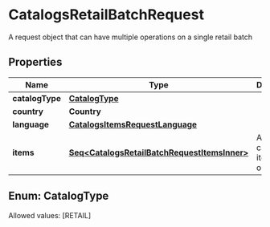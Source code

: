 

# CatalogsRetailBatchRequest

A request object that can have multiple operations on a single retail batch

## Properties

Name | Type | Description | Notes
------------ | ------------- | ------------- | -------------
**catalogType** | [**CatalogType**](#CatalogType) |  | 
**country** | **Country** |  | 
**language** | [**CatalogsItemsRequestLanguage**](CatalogsItemsRequestLanguage.md) |  | 
**items** | [**Seq&lt;CatalogsRetailBatchRequestItemsInner&gt;**](CatalogsRetailBatchRequestItemsInner.md) | Array with catalogs item operations | 


## Enum: CatalogType
Allowed values: [RETAIL]





